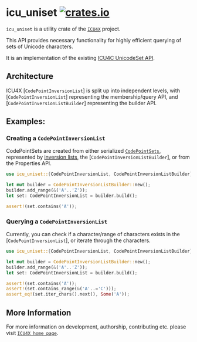 # icu_uniset [![crates.io](https://img.shields.io/crates/v/icu_uniset)](https://crates.io/crates/icu_uniset)

`icu_uniset` is a utility crate of the [`ICU4X`] project.

This API provides necessary functionality for highly efficient querying of sets of Unicode characters.

It is an implementation of the existing [ICU4C UnicodeSet API](https://unicode-org.github.io/icu-docs/apidoc/released/icu4c/classicu_1_1UnicodeSet.html).

## Architecture
ICU4X [`CodePointInversionList`] is split up into independent levels, with [`CodePointInversionList`] representing the membership/query API,
and [`CodePointInversionListBuilder`] representing the builder API.

## Examples:

### Creating a `CodePointInversionList`

CodePointSets are created from either serialized [`CodePointSets`](CodePointInversionList),
represented by [inversion lists](http://userguide.icu-project.org/strings/properties),
the [`CodePointInversionListBuilder`], or from the Properties API.

```rust
use icu_uniset::{CodePointInversionList, CodePointInversionListBuilder};

let mut builder = CodePointInversionListBuilder::new();
builder.add_range(&('A'..'Z'));
let set: CodePointInversionList = builder.build();

assert!(set.contains('A'));
```

### Querying a `CodePointInversionList`

Currently, you can check if a character/range of characters exists in the [`CodePointInversionList`], or iterate through the characters.

```rust
use icu_uniset::{CodePointInversionList, CodePointInversionListBuilder};

let mut builder = CodePointInversionListBuilder::new();
builder.add_range(&('A'..'Z'));
let set: CodePointInversionList = builder.build();

assert!(set.contains('A'));
assert!(set.contains_range(&('A'..='C')));
assert_eq!(set.iter_chars().next(), Some('A'));
```

[`ICU4X`]: ../icu/index.html

## More Information

For more information on development, authorship, contributing etc. please visit [`ICU4X home page`](https://github.com/unicode-org/icu4x).
